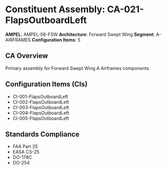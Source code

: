 # Constituent Assembly: CA-021-FlapsOutboardLeft

**AMPEL**: AMPEL-06-FSW
**Architecture**: Forward Swept Wing
**Segment**: A-AIRFRAMES
**Configuration Items**: 5

## CA Overview
Primary assembly for Forward Swept Wing A Airframes components.

## Configuration Items (CIs)
- CI-001-FlapsOutboardLeft
- CI-002-FlapsOutboardLeft
- CI-003-FlapsOutboardLeft
- CI-004-FlapsOutboardLeft
- CI-005-FlapsOutboardLeft

## Standards Compliance
- FAA Part 25
- EASA CS-25
- DO-178C
- DO-254
